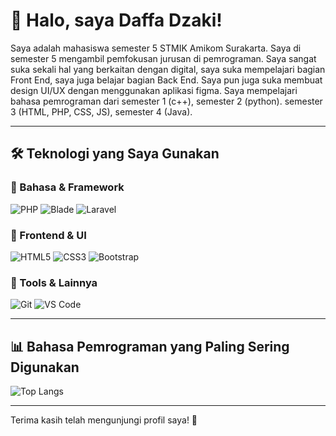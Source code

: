 # 👋 Halo, saya Daffa Dzaki!

Saya adalah mahasiswa semester 5 STMIK Amikom Surakarta. Saya di semester 5 mengambil pemfokusan jurusan di pemrograman. Saya sangat suka sekali hal yang berkaitan dengan digital, saya suka mempelajari bagian Front End, saya juga belajar bagian Back End. Saya pun juga suka membuat design UI/UX dengan menggunakan aplikasi figma. Saya mempelajari bahasa pemrograman dari semester 1 (c++), semester 2 (python). semester 3 (HTML, PHP, CSS, JS), semester 4 (Java).

---

## 🛠️ Teknologi yang Saya Gunakan

### 📌 Bahasa & Framework
![PHP](https://img.shields.io/badge/PHP-777BB4?style=for-the-badge&logo=php&logoColor=white)
![Blade](https://img.shields.io/badge/Blade%20Template-F55247?style=for-the-badge&logo=laravel&logoColor=white)
![Laravel](https://img.shields.io/badge/Laravel-FF2D20?style=for-the-badge&logo=laravel&logoColor=white)

### 🎨 Frontend & UI
![HTML5](https://img.shields.io/badge/HTML5-E34F26?style=for-the-badge&logo=html5&logoColor=white)
![CSS3](https://img.shields.io/badge/CSS3-1572B6?style=for-the-badge&logo=css3&logoColor=white)
![Bootstrap](https://img.shields.io/badge/Bootstrap-7952B3?style=for-the-badge&logo=bootstrap&logoColor=white)


### 🧰 Tools & Lainnya
![Git](https://img.shields.io/badge/Git-F05032?style=for-the-badge&logo=git&logoColor=white)
![VS Code](https://img.shields.io/badge/VS%20Code-007ACC?style=for-the-badge&logo=visual-studio-code&logoColor=white)

---

## 📊 Bahasa Pemrograman yang Paling Sering Digunakan

![Top Langs](https://github-readme-stats.vercel.app/api/top-langs/?username=daffadzaki20&layout=compact&theme=tokyonight)

<!-- Ganti "daffadzaki" dengan username GitHub kamu jika berbeda -->

---

Terima kasih telah mengunjungi profil saya! 🚀
